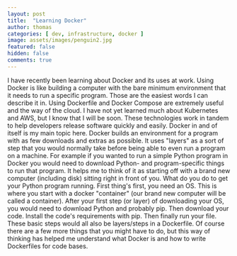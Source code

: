 ```yaml
---
layout: post
title:  "Learning Docker"
author: thomas
categories: [ dev, infrastructure, docker ]
image: assets/images/penguin2.jpg
featured: false
hidden: false
comments: true
---
```

I have recently been learning about Docker and its uses at work. Using Docker is like building a computer with the bare minimum environment that it needs to run a specific program. Those are the easiest words I can describe it in. Using Dockerfile and Docker Compose are extremely useful and the way of the cloud. I have not yet learned much about Kubernetes and AWS, but I know that I will be soon. These technologies work in tandem to help developers release software quickly and easily. Docker in and of itself is my main topic here. Docker builds an environment for a program with as few downloads and extras as possible. It uses "layers" as a sort of step that you would normally take before being able to even run a program on a machine. For example if you wanted to run a simple Python program in Docker you would need to download Python- and program-specific things to run that program. It helps me to think of it as starting off with a brand new computer (including disk) sitting right in front of you. What do you do to get your Python program running. First thing's first, you need an OS. This is where you start with a docker "container" (our brand new computer will be called a container). After your first step (or layer) of downloading your OS, you would need to download Python and probably pip. Then download your code. Install the code's requirements with pip. Then finally run your file. These basic steps would all also be layers/steps in a Dockerfile. Of course there are a few more things that you might have to do, but this way of thinking has helped me understand what Docker is and how to write Dockerfiles for code bases.
